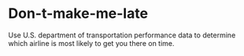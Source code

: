 # Don-t-make-me-late
Use U.S. department of transportation performance data to determine which airline is most likely to get you there on time.
